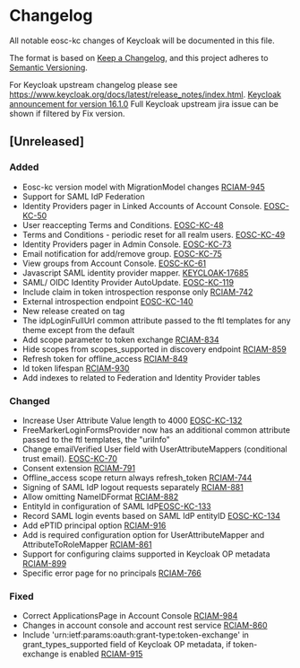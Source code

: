 # Changelog
All notable eosc-kc changes of Keycloak will be documented in this file.

The format is based on [Keep a Changelog](https://keepachangelog.com/en/1.0.0/),
and this project adheres to [Semantic Versioning](https://semver.org/spec/v2.0.0.html).

For Keycloak upstream changelog please see https://www.keycloak.org/docs/latest/release_notes/index.html.
[Keycloak announcement for version 16.1.0](https://www.keycloak.org/2021/12/keycloak-1610-released)
Full Keycloak upstream jira issue can be shown if filtered by Fix version.

## [Unreleased]

### Added
- Eosc-kc version model with MigrationModel changes [RCIAM-945](https://jira.argo.grnet.gr/browse/RCIAM-945)
- Support for SAML IdP Federation 
- Identity Providers pager in Linked Accounts of Account Console. [EOSC-KC-50](https://github.com/eosc-kc/keycloak/issues/50)
- User reaccepting Terms and Conditions. [EOSC-KC-48](https://github.com/eosc-kc/keycloak/issues/48)
- Terms and Conditions - periodic reset for all realm users. [EOSC-KC-49](https://github.com/eosc-kc/keycloak/issues/49)
- Identity Providers pager in Admin Console. [EOSC-KC-73](https://github.com/eosc-kc/keycloak/issues/73)
- Email notification for add/remove group. [EOSC-KC-75](https://github.com/eosc-kc/keycloak/issues/75)
- View groups from Account Console. [EOSC-KC-61](https://github.com/eosc-kc/keycloak/issues/61)
- Javascript SAML identity provider mapper. [KEYCLOAK-17685](https://issues.redhat.com/browse/KEYCLOAK-17685)
- SAML/ OIDC Identity Provider AutoUpdate. [EOSC-KC-119](https://github.com/eosc-kc/keycloak/issues/119)
- Include claim in token introspection response only [RCIAM-742](https://jira.argo.grnet.gr/browse/RCIAM-742)
- External introspection endpoint [EOSC-KC-140](https://github.com/eosc-kc/keycloak/issues/140)
- New release created on tag
- The idpLoginFullUrl common attribute passed to the ftl templates for any theme except from the default
- Add scope parameter to token exchange [RCIAM-834](https://jira.argo.grnet.gr/browse/RCIAM-834)
- Hide scopes from scopes_supported in discovery endpoint [RCIAM-859](https://jira.argo.grnet.gr/browse/RCIAM-859)
- Refresh token for offline_access [RCIAM-849](https://jira.argo.grnet.gr/browse/RCIAM-849)
- Id token lifespan [RCIAM-930](https://jira.argo.grnet.gr/browse/RCIAM-930)
- Add indexes to related to Federation and Identity Provider tables

### Changed
- Increase User Attribute Value length to 4000 [EOSC-KC-132](https://github.com/eosc-kc/keycloak/issues/132)
- FreeMarkerLoginFormsProvider now has an additional common attribute passed to the ftl templates, the "uriInfo"
- Change emailVerified User field with UserAttributeMappers (conditional trust email). [EOSC-KC-70](https://github.com/eosc-kc/keycloak/issues/70)
- Consent extension [RCIAM-791](https://jira.argo.grnet.gr/browse/RCIAM-791)
- Offline_access scope return always refresh_token [RCIAM-744](https://jira.argo.grnet.gr/browse/RCIAM-744)
- Signing of SAML IdP logout requests separately [RCIAM-881](https://jira.argo.grnet.gr/browse/RCIAM-881)
- Allow omitting NameIDFormat [RCIAM-882](https://jira.argo.grnet.gr/browse/RCIAM-882)
- EntityId in configuration of SAML IdP[EOSC-KC-133](https://github.com/eosc-kc/keycloak/issues/133)
- Record SAML login events based on SAML IdP entityID [EOSC-KC-134](https://github.com/eosc-kc/keycloak/issues/134)
- Add ePTID principal option [RCIAM-916](https://jira.argo.grnet.gr/browse/RCIAM-916)
- Add is required configuration option for UserAttributeMapper and AttributeToRoleMapper [RCIAM-861](https://jira.argo.grnet.gr/browse/RCIAM-861)
- Support for configuring claims supported in Keycloak OP metadata [RCIAM-899](https://jira.argo.grnet.gr/browse/RCIAM-899)
- Specific error page for no principals [RCIAM-766](https://jira.argo.grnet.gr/browse/RCIAM-766)

### Fixed
- Correct ApplicationsPage in Account Console [RCIAM-984](https://jira.argo.grnet.gr/browse/RCIAM-984)
- Changes in account console and account rest service [RCIAM-860](https://jira.argo.grnet.gr/browse/RCIAM-860)
- Include 'urn:ietf:params:oauth:grant-type:token-exchange' in grant_types_supported field of Keycloak OP metadata, if token-exchange is enabled [RCIAM-915](https://jira.argo.grnet.gr/browse/RCIAM-915)